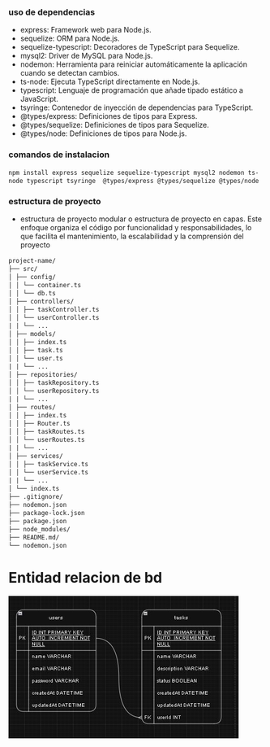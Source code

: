 ### uso de dependencias
- express: Framework web para Node.js.
- sequelize: ORM para Node.js.
- sequelize-typescript: Decoradores de TypeScript para Sequelize.
- mysql2: Driver de MySQL para Node.js.
- nodemon: Herramienta para reiniciar automáticamente la aplicación cuando se detectan cambios.
- ts-node: Ejecuta TypeScript directamente en Node.js.
- typescript: Lenguaje de programación que añade tipado estático a JavaScript.
- tsyringe: Contenedor de inyección de dependencias para TypeScript.
- @types/express: Definiciones de tipos para Express.
- @types/sequelize: Definiciones de tipos para Sequelize.
- @types/node: Definiciones de tipos para Node.js.

### comandos de instalacion 
```text
npm install express sequelize sequelize-typescript mysql2 nodemon ts-node typescript tsyringe  @types/express @types/sequelize @types/node
```

### estructura de proyecto 
-  estructura de proyecto modular o estructura de proyecto en capas. Este enfoque organiza el código por funcionalidad y responsabilidades, lo que facilita el mantenimiento, la escalabilidad y la comprensión del proyecto

```text
project-name/
├── src/
│ ├── config/
│ │ └── container.ts
│ │ └── db.ts
│ ├── controllers/
│ │ ├── taskController.ts
│ │ └── userController.ts
| | └── ...
│ ├── models/
│ │ ├── index.ts
│ │ ├── task.ts
│ │ └── user.ts
| | └── ...
│ ├── repositories/
│ │ ├── taskRepository.ts
│ │ └── userRepository.ts
| | └── ...
│ ├── routes/
│ │ ├── index.ts
│ │ ├── Router.ts
│ │ ├── taskRoutes.ts
│ │ └── userRoutes.ts
| | └── ...
│ ├── services/
│ │ ├── taskService.ts
│ │ └── userService.ts
| | └── ...
│ └── index.ts
├── .gitignore/
├── nodemon.json
├── package-lock.json
├── package.json
├── node_modules/
├── README.md/
└── nodemon.json
```
# Entidad relacion de bd
![Logo de Mi Proyecto](ejBD.JPG)

